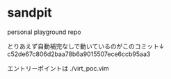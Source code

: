 # sandpit

personal playground repo

とりあえず自動補完なしで動いているのがこのコミット↓
c52de67c806d2baa78b6a9015507ece6ccb95aa3

エントリーポイントは ./virt_poc.vim
